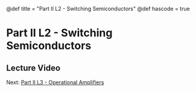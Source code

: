 @def title = "Part II L2 - Switching Semiconductors"
@def hascode = true

# Part II L2 - Switching Semiconductors
## Lecture Video
<!-- Part A
~~~
<iframe src="https://player.vimeo.com/video/545038053" width="780" height="438" frameborder="0" allowfullscreen></iframe>
~~~ -->

<!-- [Lecture Handout](/part_ii/ME319_-_Mechatronics_-_Part_II_Lecture_1_Passive_Circuit_Components.pdf) -->

Next: [Part II L3 - Operational Amplifiers](/part_ii/lecture3/)  